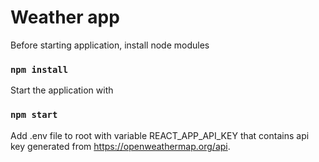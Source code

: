 # Weather app

Before starting application, install node modules

### `npm install`

Start the application with

### `npm start`

Add .env file to root with variable REACT_APP_API_KEY that contains api key generated from https://openweathermap.org/api.

